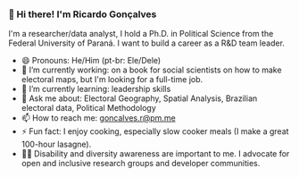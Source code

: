 ### 👋 Hi there! I'm Ricardo Gonçalves 

I'm a researcher/data analyst, I hold a Ph.D. in Political Science from the Federal University of Paraná. I want to build a career as a R&D team leader.


* 😄 Pronouns: He/Him (pt-br: Ele/Dele)
* 🔭 I’m currently working: on a book for social scientists on how to make electoral maps, but I'm looking for a full-time job.
* 🌱 I’m currently learning: leadership skills
* 💬 Ask me about: Electoral Geography, Spatial Analysis, Brazilian electoral data, Political Methodology
* 📫 How to reach me: goncalves.r@pm.me
* ⚡ Fun fact: I enjoy cooking, especially slow cooker meals (I make a great 100-hour lasagne). 
* 🏳️‍🌈 Disability and diversity awareness are important to me. I advocate for open and inclusive research groups and developer communities.








